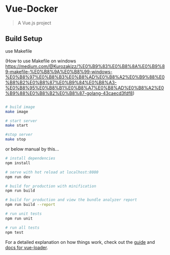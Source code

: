 # Vue-Docker

> A Vue.js project

## Build Setup

use Makefile

(How to use Makefile on windows https://medium.com/@Kurozakizz/%E0%B9%83%E0%B8%8A%E0%B9%89-makefile-%E0%B8%9A%E0%B8%99-windows-%E0%B8%97%E0%B8%B3%E0%B8%AD%E0%B8%A2%E0%B9%88%E0%B8%B2%E0%B8%87%E0%B9%84%E0%B8%A3-%E0%B8%95%E0%B8%B1%E0%B8%A7%E0%B8%AD%E0%B8%A2%E0%B9%88%E0%B8%B2%E0%B8%87-golang-43caecd3fdf8)

``` bash

# build image
make image

# start server
make start

#stop server
make stop

``` 


or below manual by this...

``` bash
# install dependencies
npm install

# serve with hot reload at localhost:8080
npm run dev

# build for production with minification
npm run build

# build for production and view the bundle analyzer report
npm run build --report

# run unit tests
npm run unit

# run all tests
npm test
```

For a detailed explanation on how things work, check out the [guide](http://vuejs-templates.github.io/webpack/) and [docs for vue-loader](http://vuejs.github.io/vue-loader).

